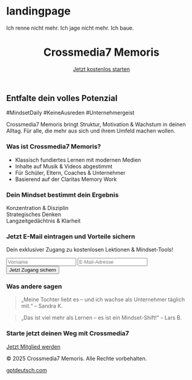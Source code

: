 # landingpage
Ich renne nicht mehr. Ich jage nicht mehr. Ich baue.
<!DOCTYPE html>
<html lang="de">
<head>
  <meta charset="UTF-8">
  <meta name="viewport" content="width=device-width, initial-scale=1.0">
  <title>Crossmedia7 Memoris</title>
  <link rel="stylesheet" href="https://cdn.jsdelivr.net/npm/tailwindcss@2.2.19/dist/tailwind.min.css">
</head>
<body class="bg-gray-100 text-gray-900">
  <header class="bg-white shadow">
    <div class="container mx-auto px-4 py-6 flex justify-between items-center">
      <h1 class="text-2xl font-bold">Crossmedia7 Memoris</h1>
      <a href="#signup" class="bg-blue-600 text-white px-4 py-2 rounded-lg">Jetzt kostenlos starten</a>
    </div>
  </header>

  <section class="text-center py-20 bg-gradient-to-r from-blue-100 to-blue-200">
    <h2 class="text-4xl font-bold mb-4">Entfalte dein volles Potenzial</h2>
    <p class="text-xl">#MindsetDaily #KeineAusreden #Unternehmergeist</p>
    <p class="mt-4 max-w-2xl mx-auto">Crossmedia7 Memoris bringt Struktur, Motivation & Wachstum in deinen Alltag. Für alle, die mehr aus sich und ihrem Umfeld machen wollen.</p>
  </section>

  <section class="py-16 px-4 max-w-5xl mx-auto">
    <h3 class="text-3xl font-semibold mb-6">Was ist Crossmedia7 Memoris?</h3>
    <ul class="space-y-4">
      <li>Klassisch fundiertes Lernen mit modernen Medien</li>
      <li>Inhalte auf Musik & Videos abgestimmt</li>
      <li>Für Schüler, Eltern, Coaches & Unternehmer</li>
      <li>Basierend auf der Claritas Memory Work</li>
    </ul>
  </section>

  <section class="bg-white py-16 px-4">
    <h3 class="text-3xl font-semibold text-center mb-6">Dein Mindset bestimmt dein Ergebnis</h3>
    <div class="max-w-4xl mx-auto grid grid-cols-1 md:grid-cols-2 gap-6">
      <div>Konzentration & Disziplin</div>
      <div>Strategisches Denken</div>
      <div>Langzeitgedächtnis & Klarheit</div>
    </div>
  </section>

  <section class="bg-blue-50 py-16 px-4 text-center">
    <h3 class="text-3xl font-semibold mb-4">Jetzt E-Mail eintragen und Vorteile sichern</h3>
    <p class="mb-6">Dein exklusiver Zugang zu kostenlosen Lektionen & Mindset-Tools!</p>
    <form id="signup" class="max-w-xl mx-auto space-y-4">
      <input type="text" placeholder="Vorname" class="w-full px-4 py-2 rounded border border-gray-300">
      <input type="email" placeholder="E-Mail-Adresse" class="w-full px-4 py-2 rounded border border-gray-300">
      <button class="w-full bg-blue-600 text-white px-4 py-2 rounded">Jetzt Zugang sichern</button>
    </form>
  </section>

  <section class="py-16 px-4 max-w-5xl mx-auto">
    <h3 class="text-3xl font-semibold mb-6">Was andere sagen</h3>
    <blockquote class="italic border-l-4 border-blue-600 pl-4 mb-4">„Meine Tochter liebt es – und ich wachse als Unternehmer täglich mit.“ – Sandra K.</blockquote>
    <blockquote class="italic border-l-4 border-blue-600 pl-4">„Das ist viel mehr als Lernen – es ist ein Mindset-Shift!“ – Lars B.</blockquote>
  </section>

  <section class="text-center bg-blue-600 text-white py-16">
    <h3 class="text-3xl font-bold mb-4">Starte jetzt deinen Weg mit Crossmedia7</h3>
    <a href="#signup" class="bg-white text-blue-600 px-6 py-3 rounded-lg font-semibold">Jetzt Mitglied werden</a>
  </section>

  <footer class="bg-gray-800 text-white py-6 text-center">
    <p>© 2025 Crossmedia7 Memoris. Alle Rechte vorbehalten.</p>
    <p><a href="https://gptdeutsch.com" class="underline">gptdeutsch.com</a></p>
  </footer>
</body>
</html>
